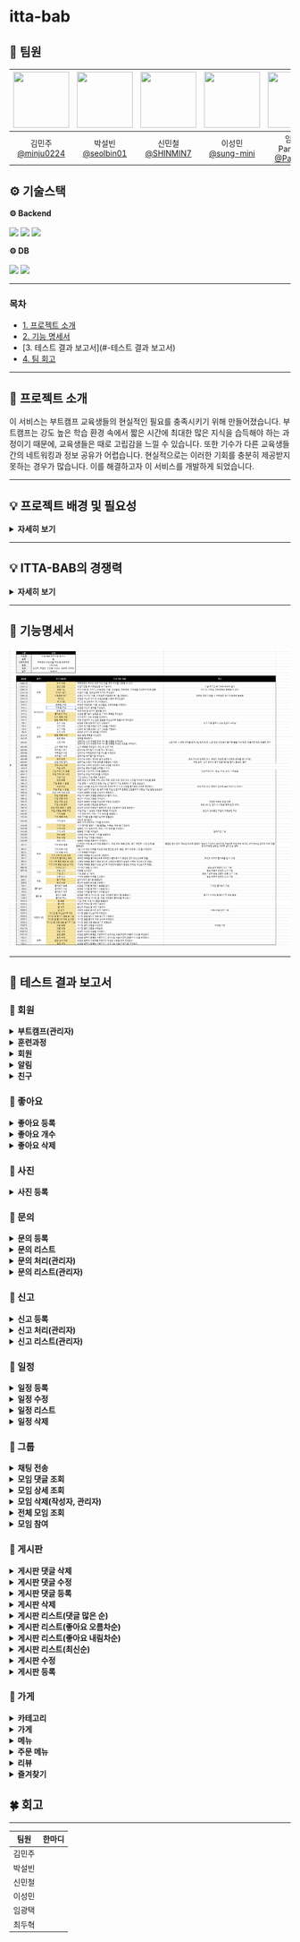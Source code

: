 # itta-bab

## :rice: 팀원
<div align="center">

| <img src="https://avatars.githubusercontent.com/u/128581270?v=4" width="100" height="100"/> | <img src="https://avatars.githubusercontent.com/u/106576062?v=4" width="100" height="100"/> | <img src="https://avatars.githubusercontent.com/u/75729543?v=4" width="100" height="100"/> | <img src="https://avatars.githubusercontent.com/u/174118592?v=4" width="100" height="100"/> | <img src="https://avatars.githubusercontent.com/u/103546300?v=4" width="100" height="100"/> | <img src="https://avatars.githubusercontent.com/u/58172997?v=4" width="100" height="100"/> |
|:-------------------------------------------------------------------------------------------:|:-------------------------------------------------------------------------------------------:|:------------------------------------------------------------------------------------------:|:-------------------------------------------------------------------------------------------:|:-------------------------------------------------------------------------------------------:|:------------------------------------------------------------------------------------------:|
|                      김민주<br>[@minju0224](https://github.com/minju0224)                      |                      박설빈<br>[@seolbin01](https://github.com/seolbin01)                      |                        신민철<br>[@SHINMIN7](https://github.com/SHINMIN7)                         |                      이성민<br>[@sung-mini](https://github.com/sung-mini)                      |                   임광택<br>Pangtaek<br>[@Pangtaek](https://github.com/Pangtaek)                   |                          최두혁<br>[@enking](https://github.com/enking)                           |

</div>


## ⚙ 기술스택

<p><strong>⚙ Backend <br></strong>
<br>
  <img src="https://img.shields.io/badge/java-007396?style=for-the-badge&logo=java&logoColor=white"> 
  <img src="https://img.shields.io/badge/springboot-6DB33F?style=for-the-badge&logo=springboot&logoColor=white">
  <img src="https://img.shields.io/badge/gradle-02303A?style=for-the-badge&logo=gradle&logoColor=white">
</p>

<p><strong>⚙ DB <br></strong>
<br>
  <img src="https://img.shields.io/badge/mariadb-4479A1?style=for-the-badge&logo=mariadb&logoColor=white">
  <img src="https://img.shields.io/badge/redis-02303A?style=for-the-badge&logo=redis&logoColor=white">
</p>

---

### 목차

- [1. 프로젝트 소개](#-프로젝트-소개)
- [2. 기능 명세서](#-기능명세서)
- [3. 테스트 결과 보고서](#-테스트 결과 보고서)
- [4. 팀 회고](#6-팀-회고)


<hr>

## 📢 프로젝트 소개
이 서비스는 부트캠프 교육생들의 현실적인 필요를 충족시키기 위해 만들어졌습니다.
부트캠프는 강도 높은 학습 환경 속에서 짧은 시간에 최대한 많은 지식을 습득해야 하는 과정이기 때문에, 교육생들은 때로 고립감을 느낄 수 있습니다.
또한 기수가 다른 교육생들 간의 네트워킹과 정보 공유가 어렵습니다. 현실적으로는 이러한 기회를 충분히 제공받지 못하는 경우가 많습니다.
이를 해결하고자 이 서비스를 개발하게 되었습니다.

<hr>

## 💡 프로젝트 배경 및 필요성
<details>
<summary><strong>자세히 보기</strong></summary>

- 부트캠프 교육생들의 특수한 환경

   부트캠프는 집중적인 학습과 빡빡한 일정으로 인해, 다른 사람들과 소통하거나 도움을 주고받을 시간이 제한됩니다.
  이때 동료들과 정보를 공유하고 네트워킹할 수 있는 공간이 있으면 학습 효율이 크게 향상될 수 있습니다.
  하지만 부트캠프 자체에서는 충분한 소통 기회를 제공하지 못할 수 있기 때문에, 이를 보완할 수 있는 서비스가 필요합니다.

- 시간 관리와 생활의 불편함

   바쁜 교육 일정 속에서 식사 해결이나 동료와의 정보 공유는 귀찮게 느껴질 수 있습니다.
  이 서비스는 맛집 추천이나 배달 팟 모집 기능을 통해, 학습 외의 불편함을 최소화하면서 동료와 자연스럽게 교류하고,
  함께 배달을 시켜 시간과 비용을 절감할 수 있도록 도와줍니다.

- 심리적 지원과 소통의 필요

   부트캠프는 정신적으로나 육체적으로 매우 부담이 큰 과정입니다.
  익명으로 고민을 나누고, 다른 교육생들과 쉽게 소통할 수 있는 안전한 공간이 없다면, 심리적 부담은 더욱 커질 수 있습니다.
  이를 해소할 수 있는 익명 게시판과 실시간을 제공해 소통을 활성화하고 심리적 지지를 받을 수 있도록 합니다.

- 효율적인 정보 공유

   부트캠프에서는 빠른 정보 공유가 학습의 질을 높일 수 있습니다.
  새로운 학습 자료, 유용한 사이트, 꿀팁 등이 있을 때, 동료들과 정보를 신속하게 공유하고 토론할 수 있는 공간이 필요합니다.
  이 서비스의 게시판과 기능을 통해 교육생들은 자신의 경험과 학습 방법을 쉽게 나누고, 최신 정보를 신속하게 공유할 수 있습니다.

</details>
<hr>

## 💡 ITTA-BAB의 경쟁력
<details>
<summary><strong>자세히 보기</strong></summary>

- 동료 간의 자연스러운 네트워킹을 촉진
   부트캠프의 중요한 자산은 같은 목표를 가진 동료들입니다. 하지만 동료들과의 자연스러운 소통 기회가 부족할 때
  , 이 서비스가 이를 보완하여 음식, 배달, 정보 공유 등의 활동을 통해 교육생 간의 협력과 네트워킹을 촉진하고자 했습니다.

- 효율적인 시간 관리와 생활 편의성을 제공
   식사 문제나 생활 속 소소한 고민을 해결하기 위해 시간을 쏟는 대신, 배달 팟 모집이나 맛집 추천 기능을 통해 시간을 절약하고 편리하게 생활할 수 있도록 돕습니다.
  또한, 다양한 정보 공유 기능으로 서로 도움을 주고받으며 학습 시간을 최대한 확보할 수 있습니다

- 심리적 스트레스 해소와 커뮤니티 형성
   익명 게시판을 통해 교육생들이 마음속 고민을 털어놓고, 서로의 경험을 공유하며 심리적 지지를 받을 수 있는 커뮤니티를 제공합니다.
  이는 학습 과정에서 생기는 스트레스 해소에도 중요한 역할을 할 것입니다.

- 정보 공유의 효율성
   학습 중에 발견한 유용한 자료나 성공적인 학습 방법을 빠르게 동료들과 공유하는 것이 중요합니다.
   게시판과 채팅 기능을 통해 교육생들이 서로 팁과 정보를 신속히 공유하고, 실시간으로 질문하고 답변을 주고받을 수 있습니다.
   이를 통해 협력적 학습 환경이 조성됩니다.

</details>
<hr>

## 📝 기능명세서

[![📝 기능명세서 상세보기](/images/list.png)](https://docs.google.com/spreadsheets/d/1LzQABzEnEMkKeeP6o334z52HFMVH8R5BJJ9wbEo9lyI/edit?gid=0#gid=0)

<hr>

## 📌 테스트 결과 보고서

### 📗 회원
<details>
<summary><strong>부트캠프(관리자)</strong></summary>

<details>
<summary><strong>부트캠프 등록</strong></summary>

![](/images/)
</details>
<details>
<summary><strong>부트캠프 수정</strong></summary>

![](/images/)
</details>
<details>
<summary><strong>부트캠프 삭제</strong></summary>

![](/images/)
</details>
<details>
<summary><strong>부트캠프 조회</strong></summary>

![](/images/)
</details>

</details>



<details>
<summary><strong>훈련과정</strong></summary>

<details>
<summary><strong>훈련과정 등록</strong></summary>

![](/images/)
</details>
<details>
<summary><strong>훈련과정 수정</strong></summary>

![](/images/)
</details>
<details>
<summary><strong>훈련과정 삭제</strong></summary>

![](/images/)
</details>
<details>
<summary><strong>특정 훈련기관에 속한 훈련과정</strong></summary>

![](/images/)
</details>
<details>
<summary><strong>훈련과정 전체 리스트</strong></summary>

![](/images/)
</details>
</details>



<details>
<summary><strong>회원</strong></summary>

<details>
<summary><strong>회원 가입</strong></summary>

![](/images/)
</details>
<details>
<summary><strong>회원 수정</strong></summary>

![](/images/)
</details>
<details>
<summary><strong>회원 탈퇴</strong></summary>

![](/images/)
</details>
<details>
<summary><strong>특정 회원 조회(관리자)</strong></summary>

![](/images/)
</details>
</details>



<details>
<summary><strong>알림</strong></summary>

<details>
<summary><strong>알림 등록</strong></summary>

![](/images/)
</details>
<details>
<summary><strong>알림 조회</strong></summary>

![](/images/)
</details>
<details>
<summary><strong>알림 읽음 처리</strong></summary>

![](/images/)
</details>
</details>



<details>
<summary><strong>친구</strong></summary>

<details>
<summary><strong>친구 신청</strong></summary>

![](/images/)
</details>
<details>
<summary><strong>친구 거절</strong></summary>

![](/images/)
</details>
<details>
<summary><strong>친구 요청 조회</strong></summary>

![](/images/)
</details>
<details>
<summary><strong>친구 목록 조회</strong></summary>

![](/images/)
</details>
<details>
<summary><strong>친구 삭제</strong></summary>

![](/images/)
</details>
<details>
<summary><strong>친구 요청 승인</strong></summary>

![](/images/)
</details>
</details>


### 📗 좋아요
<details>
<summary><strong>좋아요 등록</strong></summary>

![](/images/)
</details>

<details>
<summary><strong>좋아요 개수</strong></summary>

![](/images/)
</details>
<details>
<summary><strong>좋아요 삭제</strong></summary>

![](/images/)
</details>

### 📗 사진
<details>
<summary><strong>사진 등록</strong></summary>

![](/images/)
</details>

### 📗 문의
<details>
<summary><strong>문의 등록</strong></summary>

![](/images/)
</details>
<details>
<summary><strong>문의 리스트</strong></summary>

![](/images/)
</details>
<details>
<summary><strong>문의 처리(관리자)</strong></summary>

![](/images/)
</details>
<details>
<summary><strong>문의 리스트(관리자)</strong></summary>

![](/images/)
</details>

### 📗 신고
<details>
<summary><strong>신고 등록</strong></summary>

![](/images/)
</details>
<details>
<summary><strong>신고 처리(관리자)</strong></summary>

![](/images/)
</details>
<details>
<summary><strong>신고 리스트(관리자)</strong></summary>

![](/images/)
</details>

### 📗 일정
<details>
<summary><strong>일정 등록</strong></summary>

![](/images/)
</details>
<details>
<summary><strong>일정 수정</strong></summary>

![](/images/)
</details>
<details>
<summary><strong>일정 리스트</strong></summary>

![](/images/)
</details>
<details>
<summary><strong>일정 삭제</strong></summary>

![](/images/)
</details>

### 📕 그룹
<details>
<summary><strong>채팅 전송</strong></summary>

![](/images/)
</details>
<details>
<summary><strong>모임 댓글 조회</strong></summary>

![](/images/)
</details>
<details>
<summary><strong>모임 상세 조회</strong></summary>

![](/images/)
</details>
<details>
<summary><strong>모임 삭제(작성자, 관리자)</strong></summary>

![](/images/)
</details>
<details>
<summary><strong>전체 모임 조회</strong></summary>

![](/images/)
</details>
<details>
<summary><strong>모임 참여</strong></summary>

![](/images/)
</details>

### 📘 게시판
<details>
<summary><strong>게시판 댓글 삭제</strong></summary>

![](/images/)
</details>
<details>
<summary><strong>게시판 댓글 수정</strong></summary>

![](/images/)
</details>
<details>
<summary><strong>게시판 댓글 등록</strong></summary>

![](/images/)
</details>
<details>
<summary><strong>게시판 삭제</strong></summary>

![](/images/)
</details>
<details>
<summary><strong>게시판 리스트(댓글 많은 순)</strong></summary>

![](/images/)
</details>
<details>
<summary><strong>게시판 리스트(좋아요 오름차순)</strong></summary>

![](/images/)
</details>
<details>
<summary><strong>게시판 리스트(좋아요 내림차순)</strong></summary>

![](/images/)
</details>
<details>
<summary><strong>게시판 리스트(최신순)</strong></summary>

![](/images/)
</details>
<details>
<summary><strong>게시판 수정</strong></summary>

![](/images/)
</details>
<details>
<summary><strong>게시판 등록</strong></summary>

![](/images/)
</details>

### 📙 가게
<details>
<summary><strong>카테고리</strong></summary>

<details>
<summary><strong>카테고리 수정</strong></summary>

![](/images/)
</details>
<details>
<summary><strong>카테고리 등록</strong></summary>

![](/images/)
</details>
<details>
<summary><strong>카테고리 전체 조회</strong></summary>

![](/images/)
</details>
</details>



<details>
<summary><strong>가게</strong></summary>

<details>
<summary><strong>가게 삭제(관리자)</strong></summary>

![](/images/)
</details>
<details>
<summary><strong>가게 수정</strong></summary>

![](/images/)
</details>
<details>
<summary><strong>가게 전체 조회</strong></summary>

![](/images/)
</details>
<details>
<summary><strong>가게 인기 많은 순 조회</strong></summary>

![](/images/)
</details>
<details>
<summary><strong>가게 상세 조회</strong></summary>

![](/images/)
</details>
<details>
<summary><strong>가게 등록</strong></summary>

![](/images/)
</details>
</details>



<details>
<summary><strong>메뉴</strong></summary>

<details>
<summary><strong>메뉴 삭제(관리자)</strong></summary>

![](/images/)
</details>
<details>
<summary><strong>메뉴 수정</strong></summary>

![](/images/)
</details>
<details>
<summary><strong>메뉴 인기순 조회</strong></summary>

![](/images/)
</details>
<details>
<summary><strong>메뉴 등록</strong></summary>

![](/images/)
</details>
<details>
<summary><strong>메뉴 상세 조회</strong></summary>

![](/images/)
</details>
<details>
<summary><strong>메뉴 전체 리스트</strong></summary>

![](/images/)
</details>

</details>



<details>
<summary><strong>주문 메뉴</strong></summary>

<details>
<summary><strong>주문 메뉴 삭제(관리자)</strong></summary>

![](/images/)
</details>
<details>
<summary><strong>주문 메뉴 전체 조회</strong></summary>

![](/images/)
</details>
<details>
<summary><strong>주문 메뉴 등록</strong></summary>

![](/images/)
</details>
<details>
<summary><strong>특정 가게 주문 메뉴 조회</strong></summary>

![](/images/)
</details>


</details>



<details>
<summary><strong>리뷰</strong></summary>


<details>
<summary><strong>리뷰 수정</strong></summary>

![](/images/)
</details>
<details>
<summary><strong>리뷰 작성</strong></summary>

![](/images/)
</details>
<details>
<summary><strong>리뷰 전체 리스트</strong></summary>

![](/images/)
</details>

</details>


<details>
<summary><strong>즐겨찾기</strong></summary>

<details>
<summary><strong>즐겨찾기 상세 조회</strong></summary>

![](/images/)
</details>
<details>
<summary><strong>즐겨찾기 삭제</strong></summary>

![](/images/)
</details>
<details>
<summary><strong>즐겨찾기 등록</strong></summary>

![](/images/)
</details>
<details>
<summary><strong>즐겨찾기 조회</strong></summary>

![](/images/)
</details>

</details>


## 🍀 회고

---

| 팀원  | 한마디                                                                                                                                                                                                                                                                                                                                                                                                                                                                                                                                                                                                                                                                                                                                                        |
|-----|------------------------------------------------------------------------------------------------------------------------------------------------------------------------------------------------------------------------------------------------------------------------------------------------------------------------------------------------------------------------------------------------------------------------------------------------------------------------------------------------------------------------------------------------------------------------------------------------------------------------------------------------------------------------------------------------------------------------------------------------------------|
| 김민주 ||
| 박설빈 ||
| 신민철 ||
| 이성민 ||
| 임광택 ||
| 최두혁 ||